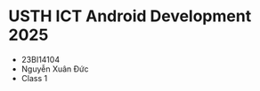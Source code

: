 USTH ICT Android Development 2025
========================================

* 23BI14104
* Nguyễn Xuân Đức
* Class 1
